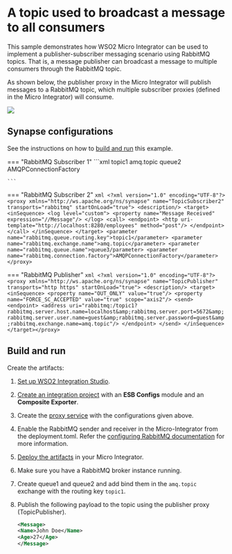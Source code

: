 # A topic used to broadcast a message to all consumers

This sample demonstrates how WSO2 Micro Integrator can be used to implement a publisher-subscriber messaging scenario using RabbitMQ topics. That is, a message publisher can broadcast a message to multiple consumers through the RabbitMQ topic.

As shown below, the publisher proxy in the Micro Integrator will publish messages to a RabbitMQ topic, which multiple subscriber proxies (defined in the Micro Integrator) will consume.

<img src="{{base_path}}/assets/img/integrate/rabbitmq/rabbitmq-pub-sub.png">

## Synapse configurations

See the instructions on how to [build and run](#build-and-run) this example.

=== "RabbitMQ Subscriber 1"
    ```xml
    <?xml version="1.0" encoding="UTF-8"?><proxy xmlns="http://ws.apache.org/ns/synapse" name="TopicSubscriber1" transports="rabbitmq" startOnLoad="true">
    <description/>
    <target>
        <inSequence>
            <log level="custom">
                <property name="Message Received" expression="//Message"/>
            </log>
            <call>
                <endpoint>
                    <http uri-template="http://localhost:8280/employees" method="post"/>
                </endpoint>
            </call>
        </inSequence>
    </target>
    <parameter name="rabbitmq.queue.routing.key">topic1</parameter>
    <parameter name="rabbitmq.exchange.name">amq.topic</parameter>
    <parameter name="rabbitmq.queue.name">queue2</parameter>
    <parameter name="rabbitmq.connection.factory">AMQPConnectionFactory</parameter>
    </proxy>

    ```

=== "RabbitMQ Subscriber 2"
    ```xml
    <?xml version="1.0" encoding="UTF-8"?><proxy xmlns="http://ws.apache.org/ns/synapse" name="TopicSubscriber2" transports="rabbitmq" startOnLoad="true">
    <description/>
    <target>
        <inSequence>
            <log level="custom">
                <property name="Message Received" expression="//Message"/>
            </log>
            <call>
                <endpoint>
                    <http uri-template="http://localhost:8280/employees" method="post"/>
                </endpoint>
            </call>
        </inSequence>
    </target>
    <parameter name="rabbitmq.queue.routing.key">topic1</parameter>
    <parameter name="rabbitmq.exchange.name">amq.topic</parameter>
    <parameter name="rabbitmq.queue.name">queue3/parameter>
    <parameter name="rabbitmq.connection.factory">AMQPConnectionFactory</parameter>
    </proxy>
    ```

=== "RabbitMQ Publisher"
    ```xml
    <?xml version="1.0" encoding="UTF-8"?><proxy xmlns="http://ws.apache.org/ns/synapse" name="TopicPublisher" transports="http https" startOnLoad="true">
    <description/>
    <target>
        <inSequence>
            <property name="OUT_ONLY" value="true"/>
            <property name="FORCE_SC_ACCEPTED" value="true" scope="axis2"/>
            <send>
                <endpoint>
                    <address uri="rabbitmq:/topic1?rabbitmq.server.host.name=localhost&amp;rabbitmq.server.port=5672&amp;rabbitmq.server.user.name=guest&amp;rabbitmq.server.password=guest&amp;rabbitmq.exchange.name=amq.topic"/>
                </endpoint>
            </send>
        </inSequence></target></proxy>
    ```

## Build and run

Create the artifacts:

1. [Set up WSO2 Integration Studio]({{base_path}}/integrate/develop/installing-wso2-integration-studio).
2. [Create an integration project]({{base_path}}/integrate/develop/create-integration-project) with an <b>ESB Configs</b> module and an <b>Composite Exporter</b>.
3. Create the [proxy service]({{base_path}}/integrate/develop/creating-artifacts/creating-a-proxy-service) with the configurations given above.
4. Enable the RabbitMQ sender and receiver in the Micro-Integrator from the deployment.toml. Refer the 
 [configuring RabbitMQ documentation]({{base_path}}/install-and-setup/setup/mi-setup/brokers/configure-with-rabbitmq) for more information.
5. [Deploy the artifacts]({{base_path}}/integrate/develop/deploy-artifacts) in your Micro Integrator.
6. Make sure you have a RabbitMQ broker instance running.
7. Create queue1 and queue2 and add bind them in the `amq.topic` exchange with the routing key `topic1`.
8. Publish the following payload to the topic using the publisher proxy (TopicPublisher).

    ```xml
    <Message>
    <Name>John Doe</Name>
    <Age>27</Age>
    </Message>
    ```
